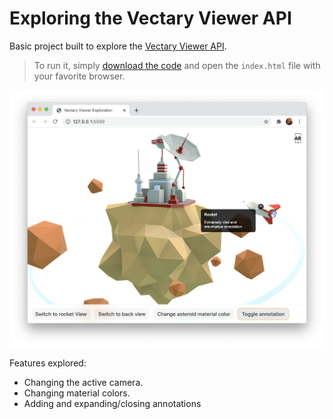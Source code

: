 # Exploring the Vectary Viewer API

Basic project built to explore the [Vectary Viewer API](https://vectary.github.io/viewer-api/#/).

> To run it, simply [download the code](https://github.com/AgustinBrst/vectary-viewer/archive/main.zip) and open the
> `index.html` file with your favorite browser.

![screenshot](./docs/screenshot.png)

Features explored:

- Changing the active camera.
- Changing material colors.
- Adding and expanding/closing annotations
